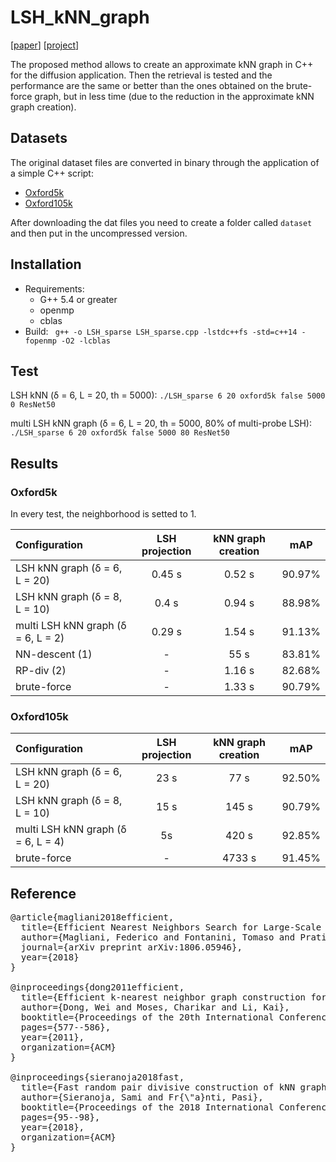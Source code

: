 # LSH_kNN_graph
[[paper](https://arxiv.org/)] [[project](http://implab.ce.unipr.it/?page_id=)] 

The proposed method allows to create an approximate kNN graph in C++ for the diffusion application.
Then the retrieval is tested and the performance are the same or better than the ones obtained on the brute-force graph, but in less time (due to the reduction in the approximate kNN graph creation).


## Datasets
The original dataset files are converted in binary through the application of a simple C++ script:
- [Oxford5k](https://drive.google.com/)
- [Oxford105k](https://drive.google.com/) 

After downloading the dat files you need to create a folder called `dataset ` and then put in the uncompressed version.

## Installation
* Requirements:
  * G++ 5.4 or greater
  * openmp
  * cblas  
* Build:
` g++ -o LSH_sparse LSH_sparse.cpp -lstdc++fs -std=c++14 -fopenmp -O2 -lcblas`

## Test

LSH kNN (δ = 6, L = 20, th = 5000):
`./LSH_sparse 6 20 oxford5k false 5000 0 ResNet50`

multi LSH kNN graph (δ = 6, L = 20, th = 5000, 80% of multi-probe LSH):
`./LSH_sparse 6 20 oxford5k false 5000 80 ResNet50`


## Results

### Oxford5k
 
 In every test, the neighborhood is setted to 1.

| Configuration        | LSH projection           | kNN graph creation | mAP |
| :------------- |:-------------:| :-----:| :---:|
| LSH kNN graph (δ = 6, L = 20) | 0.45 s   | 0.52 s | 90.97% |
| LSH kNN graph (δ = 8, L = 10) | 0.4 s   | 0.94 s | 88.98% | 
| multi LSH kNN graph (δ = 6, L = 2) | 0.29 s   | 1.54 s   | 91.13%   | 
| NN-descent (1) | -   | 55 s   | 83.81%   | 
| RP-div (2) | -   | 1.16 s   | 82.68%   | 
| brute-force | -   | 1.33 s   | 90.79%   | 


### Oxford105k

| Configuration        | LSH projection           | kNN graph creation | mAP |
| :------------- |:-------------:| :-----:| :---:|
| LSH kNN graph (δ = 6, L = 20) | 23 s   | 77 s | 92.50% |
| LSH kNN graph (δ = 8, L = 10) | 15 s   | 145 s | 90.79% | 
| multi LSH kNN graph (δ = 6, L = 4) | 5s   | 420 s   | 92.85%   | 
| brute-force | -   | 4733 s   | 91.45%   | 



## Reference

<pre>@article{magliani2018efficient,
  title={Efficient Nearest Neighbors Search for Large-Scale Landmark Recognition},
  author={Magliani, Federico and Fontanini, Tomaso and Prati, Andrea},
  journal={arXiv preprint arXiv:1806.05946},
  year={2018}
}

@inproceedings{dong2011efficient,
  title={Efficient k-nearest neighbor graph construction for generic similarity measures},
  author={Dong, Wei and Moses, Charikar and Li, Kai},
  booktitle={Proceedings of the 20th International Conference on World Wide Web},
  pages={577--586},
  year={2011},
  organization={ACM}
}

@inproceedings{sieranoja2018fast,
  title={Fast random pair divisive construction of kNN graph using generic distance measures},
  author={Sieranoja, Sami and Fr{\"a}nti, Pasi},
  booktitle={Proceedings of the 2018 International Conference on Big Data and Computing},
  pages={95--98},
  year={2018},
  organization={ACM}
}

</pre>
